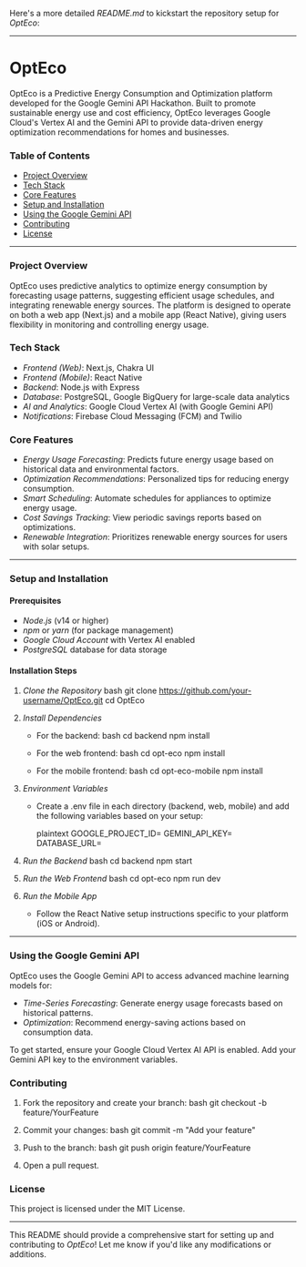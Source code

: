 Here's a more detailed *README.md* to kickstart the repository setup for *OptEco*:

---

# OptEco

OptEco is a Predictive Energy Consumption and Optimization platform developed for the Google Gemini API Hackathon. Built to promote sustainable energy use and cost efficiency, OptEco leverages Google Cloud's Vertex AI and the Gemini API to provide data-driven energy optimization recommendations for homes and businesses.

### Table of Contents
- [Project Overview](#project-overview)
- [Tech Stack](#tech-stack)
- [Core Features](#core-features)
- [Setup and Installation](#setup-and-installation)
- [Using the Google Gemini API](#using-the-google-gemini-api)
- [Contributing](#contributing)
- [License](#license)

---

### Project Overview

OptEco uses predictive analytics to optimize energy consumption by forecasting usage patterns, suggesting efficient usage schedules, and integrating renewable energy sources. The platform is designed to operate on both a web app (Next.js) and a mobile app (React Native), giving users flexibility in monitoring and controlling energy usage.

### Tech Stack

- *Frontend (Web)*: Next.js, Chakra UI
- *Frontend (Mobile)*: React Native
- *Backend*: Node.js with Express
- *Database*: PostgreSQL, Google BigQuery for large-scale data analytics
- *AI and Analytics*: Google Cloud Vertex AI (with Google Gemini API)
- *Notifications*: Firebase Cloud Messaging (FCM) and Twilio

### Core Features

- *Energy Usage Forecasting*: Predicts future energy usage based on historical data and environmental factors.
- *Optimization Recommendations*: Personalized tips for reducing energy consumption.
- *Smart Scheduling*: Automate schedules for appliances to optimize energy usage.
- *Cost Savings Tracking*: View periodic savings reports based on optimizations.
- *Renewable Integration*: Prioritizes renewable energy sources for users with solar setups.

---

### Setup and Installation

#### Prerequisites

- *Node.js* (v14 or higher)
- *npm* or *yarn* (for package management)
- *Google Cloud Account* with Vertex AI enabled
- *PostgreSQL* database for data storage

#### Installation Steps

1. *Clone the Repository*
   bash
   git clone https://github.com/your-username/OptEco.git
   cd OptEco
   

2. *Install Dependencies*

   - For the backend:
     bash
     cd backend
     npm install
     

   - For the web frontend:
     bash
     cd opt-eco
     npm install
     

   - For the mobile frontend:
     bash
     cd opt-eco-mobile
     npm install
     

3. *Environment Variables*
   - Create a .env file in each directory (backend, web, mobile) and add the following variables based on your setup:

     plaintext
     GOOGLE_PROJECT_ID=<Your Google Project ID>
     GEMINI_API_KEY=<Your Gemini API Key>
     DATABASE_URL=<Your PostgreSQL connection string>
     

4. *Run the Backend*
   bash
   cd backend
   npm start
   

5. *Run the Web Frontend*
   bash
   cd opt-eco
   npm run dev
   

6. *Run the Mobile App*
   - Follow the React Native setup instructions specific to your platform (iOS or Android).

---

### Using the Google Gemini API

OptEco uses the Google Gemini API to access advanced machine learning models for:
- *Time-Series Forecasting*: Generate energy usage forecasts based on historical patterns.
- *Optimization*: Recommend energy-saving actions based on consumption data.

To get started, ensure your Google Cloud Vertex AI API is enabled. Add your Gemini API key to the environment variables.

### Contributing

1. Fork the repository and create your branch:
   bash
   git checkout -b feature/YourFeature
   
2. Commit your changes:
   bash
   git commit -m "Add your feature"
   
3. Push to the branch:
   bash
   git push origin feature/YourFeature
   
4. Open a pull request.

### License

This project is licensed under the MIT License.

--- 

This README should provide a comprehensive start for setting up and contributing to *OptEco*! Let me know if you'd like any modifications or additions.